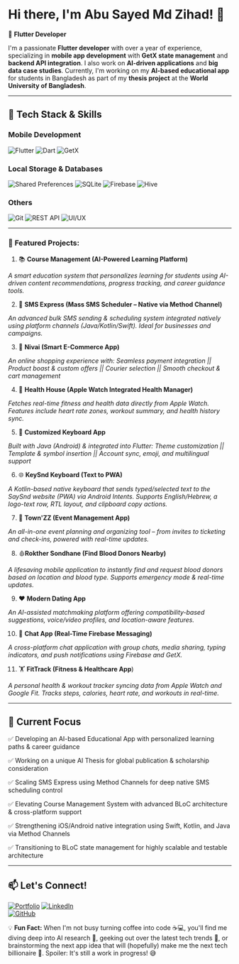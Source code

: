 # Hi there, I'm **Abu Sayed Md Zihad**! 👋

🚀 **Flutter Developer**

I'm a passionate **Flutter developer** with over a year of experience, specializing in **mobile app development** with **GetX state management** and **backend API integration**. I also work on **AI-driven applications** and **big data case studies**. Currently, I'm working on my **AI-based educational app** for students in Bangladesh as part of my **thesis project** at the **World University of Bangladesh**.

---

## 🔧 **Tech Stack & Skills**

### **Mobile Development**
![Flutter](https://img.shields.io/badge/Flutter-%2302569B.svg?style=flat&logo=Flutter&logoColor=white) ![Dart](https://img.shields.io/badge/Dart-%230175C2.svg?style=flat&logo=Dart&logoColor=white) ![GetX](https://img.shields.io/badge/GetX-%234285F4.svg?style=flat&logo=flutter&logoColor=white)

### **Local Storage & Databases**
![Shared Preferences](https://img.shields.io/badge/Shared%20Preferences-%230175C2.svg?style=flat&logo=flutter&logoColor=white) ![SQLite](https://img.shields.io/badge/SQLite-%23003B57.svg?style=flat&logo=sqlite&logoColor=white)   ![Firebase](https://img.shields.io/badge/Firebase-%23FFCA28.svg?style=flat&logo=Firebase&logoColor=black) ![Hive](https://img.shields.io/badge/Hive-%23FFCA28.svg?style=flat&logo=hive&logoColor=black)

### **Others**
![Git](https://img.shields.io/badge/Git-%23F05033.svg?style=flat&logo=git&logoColor=white) ![REST API](https://img.shields.io/badge/REST%20API-%23FF6F00.svg?style=flat&logo=postman&logoColor=white) ![UI/UX](https://img.shields.io/badge/UI%2FUX-%23FF4081.svg?style=flat&logo=adobe-xd&logoColor=white)

---

### 🚀 **Featured Projects:**

1. 📚 **Course Management (AI-Powered Learning Platform)**

*A smart education system that personalizes learning for students using AI-driven content recommendations, progress tracking, and career guidance tools.*

2. 📩 **SMS Express (Mass SMS Scheduler – Native via Method Channel)**

*An advanced bulk SMS sending & scheduling system integrated natively using platform channels (Java/Kotlin/Swift). Ideal for businesses and campaigns.*

3. 🛒 **Nivai (Smart E-Commerce App)**

*An online shopping experience with:*
*Seamless payment integration || Product boast & custom offers || Courier selection || Smooth checkout & cart management*

4. 🏥 **Health House (Apple Watch Integrated Health Manager)**

*Fetches real-time fitness and health data directly from Apple Watch. Features include heart rate zones, workout summary, and health history sync.*

5. 🎹 **Customized Keyboard App**

*Built with Java (Android) & integrated into Flutter:*
*Theme customization || Template & symbol insertion || Account sync, emoji, and multilingual support*

6. 🌐 **KeySnd Keyboard (Text to PWA)**

*A Kotlin-based native keyboard that sends typed/selected text to the SaySnd website (PWA) via Android Intents.
Supports English/Hebrew, a logo-text row, RTL layout, and clipboard copy actions.*

7. 🎉 **Town'ZZ (Event Management App)**

*An all-in-one event planning and organizing tool – from invites to ticketing and check-ins, powered with real-time updates.*

8. 🩸**Rokther Sondhane (Find Blood Donors Nearby)**

*A lifesaving mobile application to instantly find and request blood donors based on location and blood type. Supports emergency mode & real-time updates.*

9. ❤️ **Modern Dating App**

*An AI-assisted matchmaking platform offering compatibility-based suggestions, voice/video profiles, and location-aware features.*

10. 💬 **Chat App (Real-Time Firebase Messaging)**

*A cross-platform chat application with group chats, media sharing, typing indicators, and push notifications using Firebase and GetX.*

11. 🏋️ **FitTrack (Fitness & Healthcare App**)

*A personal health & workout tracker syncing data from Apple Watch and Google Fit. Tracks steps, calories, heart rate, and workouts in real-time.*

---

## 🎯 **Current Focus**

✅ Developing an AI-based Educational App with personalized learning paths & career guidance

✅ Working on a unique AI Thesis for global publication & scholarship consideration

✅ Scaling SMS Express using Method Channels for deep native SMS scheduling control

✅ Elevating Course Management System with advanced BLoC architecture & cross-platform support

✅ Strengthening iOS/Android native integration using Swift, Kotlin, and Java via Method Channels

✅ Transitioning to BLoC state management for highly scalable and testable architecture

---

## 📫 **Let's Connect!**

[![Portfolio](https://img.shields.io/badge/Portfolio-%23000000.svg?style=flat&logo=Google-Chrome&logoColor=white)](https://zihadsikder.vercel.app/) 
[![LinkedIn](https://img.shields.io/badge/LinkedIn-%230077B5.svg?style=flat&logo=linkedin&logoColor=white)](https://www.linkedin.com/in/zihad-sikder-cse/)  
[![GitHub](https://img.shields.io/badge/GitHub-%23121011.svg?style=flat&logo=github&logoColor=white)](https://github.com/zihadsikder)  

💡 **Fun Fact:** When I'm not busy turning coffee into code ☕️💻, you'll find me diving deep into AI research 🤖, geeking out over the latest tech trends 🚀, or brainstorming the next app idea that will (hopefully) make me the next tech billionaire 🤑. Spoiler: It's still a work in progress! 😅
